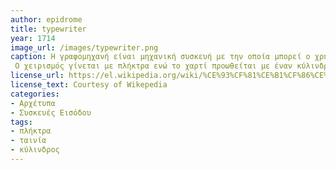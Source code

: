 ```yaml
---
author: epidrome
title: typewriter
year: 1714
image_url: /images/typewriter.png
caption: Η γραφομηχανή είναι μηχανική συσκευή με την οποία μπορεί ο χρήστης να τυπώσει ενα κείμενο σε χαρτί,
 Ο χειρισμός γίνεται με πλήκτρα ενώ το χαρτί προωθείται με έναν κύλινδρο.Τέλος μέχρι το 1990 ήταν το σημαντικότερο αντικείμενο στα γραφεία.
license_url: https://el.wikipedia.org/wiki/%CE%93%CF%81%CE%B1%CF%86%CE%BF%CE%BC%CE%B7%CF%87%CE%B1%CE%BD%CE%AE
license_text: Courtesy of Wikepedia
categories:
- Αρχέτυπα
- Συσκευές Εισόδου
tags:
- πλήκτρα
- ταινία
- κύλινδρος
---
```

